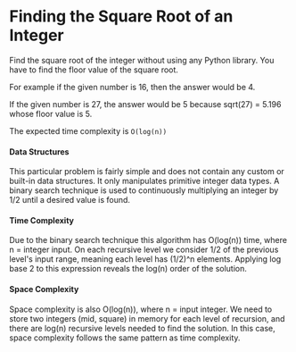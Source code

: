 # Finding the Square Root of an Integer

Find the square root of the integer without using any Python library. You have to find the floor value of the square root.

For example if the given number is 16, then the answer would be 4.

If the given number is 27, the answer would be 5 because sqrt(27) = 5.196 whose floor value is 5.

The expected time complexity is `O(log(n))`

#### Data Structures

This particular problem is fairly simple and does not contain any custom or built-in data structures. It only manipulates primitive integer data types. A binary search technique is used to continuously multiplying an integer by 1/2 until a desired value is found.

#### Time Complexity

Due to the binary search technique this algorithm has O(log(n)) time, where n = integer input. On each recursive level we consider 1/2 of the previous level's input range, meaning each level has (1/2)^n elements. Applying log base 2 to this expression reveals the log(n) order of the solution.

#### Space Complexity

Space complexity is also O(log(n)), where n = input integer. We need to store two integers (mid, square) in memory for each level of recursion, and there are log(n) recursive levels needed to find the solution. In this case, space complexity follows the same pattern as time complexity.
